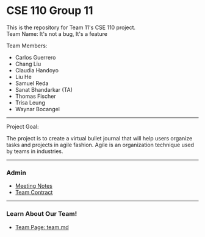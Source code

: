 # CSE 110 Group 11
This is the repository for Team 11's CSE 110 project.  
Team Name: It's not a bug, It's a feature

Team Members:   
- Carlos Guerrero
- Chang Liu
- Claudia Handoyo
- Liu He 
- Samuel Reda
- Sanat Bhandarkar (TA)
- Thomas Fischer
- Trisa Leung
- Waynar Bocangel  
<hr></hr>

Project Goal:  

The project is to create a virtual bullet journal that will help users organize tasks and projects in agile fashion.
Agile is an organization technique used by teams in industries. 
<hr></hr> 

### Admin 
- [Meeting Notes](/admin/meetings)
- [Team Contract](/admin/misc)
<hr></hr>



### Learn About Our Team!
- [Team Page: team.md](/admin/team.md)
